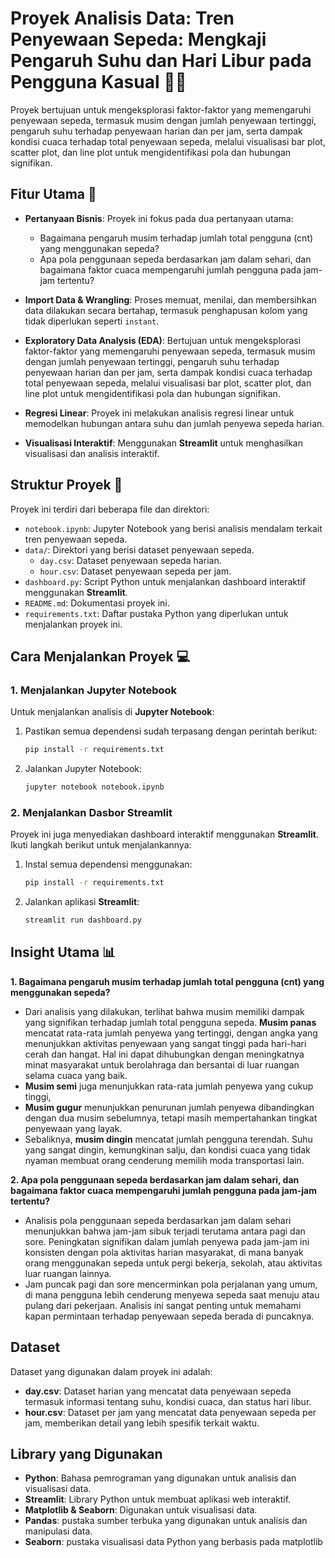 # Proyek Analisis Data: Tren Penyewaan Sepeda: Mengkaji Pengaruh Suhu dan Hari Libur pada Pengguna Kasual 🚴‍♂️

Proyek bertujuan untuk mengeksplorasi faktor-faktor yang memengaruhi penyewaan sepeda, termasuk musim dengan jumlah penyewaan tertinggi, pengaruh suhu terhadap penyewaan harian dan per jam, serta dampak kondisi cuaca terhadap total penyewaan sepeda, melalui visualisasi bar plot, scatter plot, dan line plot untuk mengidentifikasi pola dan hubungan signifikan.

## Fitur Utama 🚀

- **Pertanyaan Bisnis**: Proyek ini fokus pada dua pertanyaan utama:
  - Bagaimana pengaruh musim terhadap jumlah total pengguna (cnt) yang menggunakan sepeda?
  - Apa pola penggunaan sepeda berdasarkan jam dalam sehari, dan bagaimana faktor cuaca mempengaruhi jumlah pengguna pada jam-jam tertentu?
    
- **Import Data & Wrangling**: Proses memuat, menilai, dan membersihkan data dilakukan secara bertahap, termasuk penghapusan kolom yang tidak diperlukan seperti `instant`.
  
- **Exploratory Data Analysis (EDA)**: Bertujuan untuk mengeksplorasi faktor-faktor yang memengaruhi penyewaan sepeda, termasuk musim dengan jumlah penyewaan tertinggi, pengaruh suhu terhadap penyewaan harian dan per jam, serta dampak kondisi cuaca terhadap total penyewaan sepeda, melalui visualisasi bar plot, scatter plot, dan line plot untuk mengidentifikasi pola dan hubungan signifikan.

- **Regresi Linear**: Proyek ini melakukan analisis regresi linear untuk memodelkan hubungan antara suhu dan jumlah penyewa sepeda harian.

- **Visualisasi Interaktif**: Menggunakan **Streamlit** untuk menghasilkan visualisasi dan analisis interaktif.

## Struktur Proyek 📂

Proyek ini terdiri dari beberapa file dan direktori:

- `notebook.ipynb`: Jupyter Notebook yang berisi analisis mendalam terkait tren penyewaan sepeda.
- `data/`: Direktori yang berisi dataset penyewaan sepeda.
  - `day.csv`: Dataset penyewaan sepeda harian.
  - `hour.csv`: Dataset penyewaan sepeda per jam.
- `dashboard.py`: Script Python untuk menjalankan dashboard interaktif menggunakan **Streamlit**.
- `README.md`: Dokumentasi proyek ini.
- `requirements.txt`: Daftar pustaka Python yang diperlukan untuk menjalankan proyek ini.

## Cara Menjalankan Proyek 💻

### 1. Menjalankan Jupyter Notebook

Untuk menjalankan analisis di **Jupyter Notebook**:

1. Pastikan semua dependensi sudah terpasang dengan perintah berikut:
   ```bash
   pip install -r requirements.txt
   ```
2. Jalankan Jupyter Notebook:
   ```bash
   jupyter notebook notebook.ipynb
   ```

### 2. Menjalankan Dasbor Streamlit

Proyek ini juga menyediakan dashboard interaktif menggunakan **Streamlit**. Ikuti langkah berikut untuk menjalankannya:

1. Instal semua dependensi menggunakan:
   ```bash
   pip install -r requirements.txt
   ```
2. Jalankan aplikasi **Streamlit**:
   ```bash
   streamlit run dashboard.py
   ```

## Insight Utama 📊

**1. Bagaimana pengaruh musim terhadap jumlah total pengguna (cnt) yang menggunakan sepeda?**
- Dari analisis yang dilakukan, terlihat bahwa musim memiliki dampak yang signifikan terhadap jumlah total pengguna sepeda. **Musim panas** mencatat rata-rata jumlah penyewa yang tertinggi, dengan angka yang menunjukkan aktivitas penyewaan yang sangat tinggi pada hari-hari cerah dan hangat. Hal ini dapat dihubungkan dengan meningkatnya minat masyarakat untuk berolahraga dan bersantai di luar ruangan selama cuaca yang baik.
- **Musim semi** juga menunjukkan rata-rata jumlah penyewa yang cukup tinggi, 
- **Musim gugur** menunjukkan penurunan jumlah penyewa dibandingkan dengan dua musim sebelumnya, tetapi masih mempertahankan tingkat penyewaan yang layak. 
- Sebaliknya, **musim dingin** mencatat jumlah pengguna terendah. Suhu yang sangat dingin, kemungkinan salju, dan kondisi cuaca yang tidak nyaman membuat orang cenderung memilih moda transportasi lain.

**2. Apa pola penggunaan sepeda berdasarkan jam dalam sehari, dan bagaimana faktor cuaca mempengaruhi jumlah pengguna pada jam-jam tertentu?**
- Analisis pola penggunaan sepeda berdasarkan jam dalam sehari menunjukkan bahwa jam-jam sibuk terjadi terutama antara pagi dan sore. Peningkatan signifikan dalam jumlah penyewa pada jam-jam ini konsisten dengan pola aktivitas harian masyarakat, di mana banyak orang menggunakan sepeda untuk pergi bekerja, sekolah, atau aktivitas luar ruangan lainnya.
- Jam puncak pagi dan sore mencerminkan pola perjalanan yang umum, di mana pengguna lebih cenderung menyewa sepeda saat menuju atau pulang dari pekerjaan. Analisis ini sangat penting untuk memahami kapan permintaan terhadap penyewaan sepeda berada di puncaknya.

## Dataset

Dataset yang digunakan dalam proyek ini adalah:

- **day.csv**: Dataset harian yang mencatat data penyewaan sepeda termasuk informasi tentang suhu, kondisi cuaca, dan status hari libur.
- **hour.csv**: Dataset per jam yang mencatat data penyewaan sepeda per jam, memberikan detail yang lebih spesifik terkait waktu.

## Library yang Digunakan

- **Python**: Bahasa pemrograman yang digunakan untuk analisis dan visualisasi data.
- **Streamlit**: Library Python untuk membuat aplikasi web interaktif.
- **Matplotlib & Seaborn**: Digunakan untuk visualisasi data.
- **Pandas**: pustaka sumber terbuka yang digunakan untuk analisis dan manipulasi data.
- **Seaborn**: pustaka visualisasi data Python yang berbasis pada matplotlib
